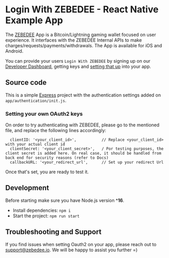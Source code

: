 # Login With ZEBEDEE - React Native Example App

The [ZEBEDEE](https://zebedee.io) App is a Bitcoin/Lightning gaming wallet focused on user experience. It interfaces with the ZEBEDEE Internal APIs to make charges/requests/payments/withdrawals. The App is available for iOS and Android.

You can provide your users `Login With ZEBEDEE` by signing up on our [Developer Dashboard](https://dashboard.zebedee.io), getting keys and [setting that up](https://documentation.zebedee.io/) into your app.

## Source code

This is a simple [Express](https://expressjs.com/) project with the authentication settings added on `app/authentication/init.js`.

### Setting your own OAuth2 keys

On order to try authenticating with ZEBEDEE, please go to the mentioned file, and replace the following lines accordingly:

```
  clientID: '<your_client_id>',           // Replace <your_client_id> with your actual client id
  clientSecret: '<your_client_secret>',   / Por testing purposes, the client secret is added here. On real case, it should be handled from back end for security reasons (refer to Docs)
  callbackURL: '<your_redirect_url',      // Set up your redirect Url
```

Once that's set, you are ready to test it.

## Development

Before starting make sure you have Node.js version **^16**.

- Install dependencies: `npm i`
- Start the project: `npm run start`

## Troubleshooting and Support

If you find issues when setting Oauth2 on your app, please reach out to support@zebedee.io. We will be happy to assist you further =)
